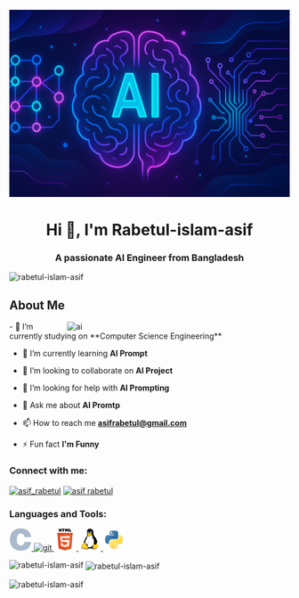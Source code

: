 ![](https://github.com/Rabetul-islam-asif/Rabetul-islam-asif/blob/main/ai.png)


<h1 align="center">Hi 👋, I'm Rabetul-islam-asif</h1>
<h3 align="center">A passionate AI Engineer from Bangladesh</h3>

<p align="left"> <img src="https://komarev.com/ghpvc/?username=rabetul-islam-asif&label=Profile%20views&color=0e75b6&style=flat" alt="rabetul-islam-asif" /> </p>

<h2>About Me</h2>
<img width="400" alt="ai" align="right" src="https://stormystudio.com/wp-content/uploads/2023/04/ai-animator-animation-production.gif" >
- 🔭 I’m currently studying on **Computer Science Engineering**

- 🌱 I’m currently learning **AI Prompt**

- 👯 I’m looking to collaborate on **AI Project**

- 🤝 I’m looking for help with **AI Prompting**

- 💬 Ask me about **AI Promtp**

- 📫 How to reach me **asifrabetul@gmail.com**

- ⚡ Fun fact **I'm Funny**

<h3 align="left">Connect with me:</h3>
<p align="left">
<a href="https://twitter.com/asif_rabetul" target="blank"><img align="center" src="https://raw.githubusercontent.com/rahuldkjain/github-profile-readme-generator/master/src/images/icons/Social/twitter.svg" alt="asif_rabetul" height="30" width="40" /></a>
<a href="https://fb.com/asif rabetul" target="blank"><img align="center" src="https://raw.githubusercontent.com/rahuldkjain/github-profile-readme-generator/master/src/images/icons/Social/facebook.svg" alt="asif rabetul" height="30" width="40" /></a>
</p>

<h3 align="left">Languages and Tools:</h3>
<p align="left"> <a href="https://www.cprogramming.com/" target="_blank" rel="noreferrer"> <img src="https://raw.githubusercontent.com/devicons/devicon/master/icons/c/c-original.svg" alt="c" width="40" height="40"/> </a> <a href="https://git-scm.com/" target="_blank" rel="noreferrer"> <img src="https://www.vectorlogo.zone/logos/git-scm/git-scm-icon.svg" alt="git" width="40" height="40"/> </a> <a href="https://www.w3.org/html/" target="_blank" rel="noreferrer"> <img src="https://raw.githubusercontent.com/devicons/devicon/master/icons/html5/html5-original-wordmark.svg" alt="html5" width="40" height="40"/> </a> <a href="https://www.linux.org/" target="_blank" rel="noreferrer"> <img src="https://raw.githubusercontent.com/devicons/devicon/master/icons/linux/linux-original.svg" alt="linux" width="40" height="40"/> </a> <a href="https://www.python.org" target="_blank" rel="noreferrer"> <img src="https://raw.githubusercontent.com/devicons/devicon/master/icons/python/python-original.svg" alt="python" width="40" height="40"/> </a> </p>

<p><img align="left" src="https://github-readme-stats.vercel.app/api/top-langs?username=rabetul-islam-asif&show_icons=true&locale=en&layout=compact" alt="rabetul-islam-asif" /></p>

<p>&nbsp;<img align="center" src="https://github-readme-stats.vercel.app/api?username=rabetul-islam-asif&show_icons=true&locale=en" alt="rabetul-islam-asif" /></p>

<p><img align="center" src="https://github-readme-streak-stats.herokuapp.com/?user=rabetul-islam-asif&" alt="rabetul-islam-asif" /></p>

